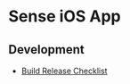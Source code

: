 # Sense iOS App

## Development

* [Build Release Checklist](https://hello.hackpad.com/iOS-Release-Checklist-6xtI96xm7kx)
